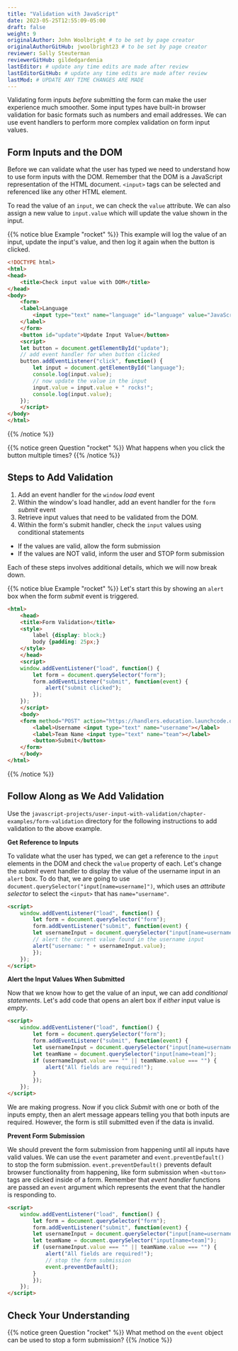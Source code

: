 ```yaml
---
title: "Validation with JavaScript"
date: 2023-05-25T12:55:09-05:00
draft: false
weight: 9
originalAuthor: John Woolbright # to be set by page creator
originalAuthorGitHub: jwoolbright23 # to be set by page creator
reviewer: Sally Steuterman 
reviewerGitHub: gildedgardenia 
lastEditor: # update any time edits are made after review
lastEditorGitHub: # update any time edits are made after review
lastMod: # UPDATE ANY TIME CHANGES ARE MADE
---
```


Validating form inputs *before* submitting the form can make the user experience much
smoother. Some input types have built-in browser validation for basic formats such as
numbers and email addresses. We can use event handlers to perform more complex
validation on form input values.

## Form Inputs and the DOM

Before we can validate what the user has typed we need to understand how to use
form inputs with the DOM. Remember that the DOM is a JavaScript representation of
the HTML document. `<input>` tags can be selected and referenced like any other
HTML element.

To read the value of an `input`, we can check the `value` attribute. We can
also assign a new value to `input.value` which will update the value shown in the input.

{{% notice blue Example "rocket" %}}
This example will log the value of an input, update the input's value, and then log it again
when the button is clicked.

```html
<!DOCTYPE html>
<html>
<head>
    <title>Check input value with DOM</title>
</head>
<body>
    <form>
    <label>Language
        <input type="text" name="language" id="language" value="JavaScript">
    </label>
    </form>
    <button id="update">Update Input Value</button>
    <script>
    let button = document.getElementById("update");
    // add event handler for when button clicked
    button.addEventListener("click", function() {
        let input = document.getElementById("language");
        console.log(input.value);
        // now update the value in the input
        input.value = input.value + " rocks!";
        console.log(input.value);
    });
    </script>
</body>
</html>
```
{{% /notice %}}

{{% notice green Question "rocket" %}}
What happens when you click the button multiple times?
{{% /notice %}}

## Steps to Add Validation

1. Add an event handler for the `window` *load* event
2. Within the window's load handler, add an event handler for the `form` *submit* event
3. Retrieve input values that need to be validated from the DOM.
4. Within the form's submit handler, check the `input` values using conditional statements
 - If the values are valid, allow the form submission
 - If the values are NOT valid, inform the user and STOP form submission

Each of these steps involves additional details, which we will now break down.

{{% notice blue Example "rocket" %}}
Let's start this by showing an `alert` box when the form *submit* event is
triggered.

```html
<html>
    <head>
    <title>Form Validation</title>
    <style>
        label {display: block;}
        body {padding: 25px;}
    </style>
    </head>
    <script>
    window.addEventListener("load", function() {
        let form = document.querySelector("form");
        form.addEventListener("submit", function(event) {
            alert("submit clicked");
        });
    });
    </script>
    <body>
    <form method="POST" action="https://handlers.education.launchcode.org/request-parrot">
        <label>Username <input type="text" name="username"></label>
        <label>Team Name <input type="text" name="team"></label>
        <button>Submit</button>
    </form>
    </body>
</html>
```
{{% /notice %}}

## Follow Along as We Add Validation

Use the `javascript-projects/user-input-with-validation/chapter-examples/form-validation` directory for the following instructions
to add validation to the above example.

**Get Reference to Inputs**

To validate what the user has typed, we can get a reference to the `input` elements in
the DOM and check the `value` property of each. Let's change the *submit* event handler to display the
value of the username input in an `alert` box. To do that, we are going to use
`document.querySelector("input[name=username]")`, which uses an *attribute selector* to
select the `<input>` that has `name="username"`.

```html
<script>
    window.addEventListener("load", function() {
        let form = document.querySelector("form");
        form.addEventListener("submit", function(event) {
        let usernameInput = document.querySelector("input[name=username]");
        // alert the current value found in the username input
        alert("username: " + usernameInput.value);
        });
    });
</script>
```

**Alert the Input Values When Submitted**

Now that we know how to get the value of an input, we can add *conditional statements*.
Let's add code that opens an alert box if *either* input value is *empty*.

```html
<script>
    window.addEventListener("load", function() {
        let form = document.querySelector("form");
        form.addEventListener("submit", function(event) {
        let usernameInput = document.querySelector("input[name=username]");
        let teamName = document.querySelector("input[name=team]");
        if (usernameInput.value === "" || teamName.value === "") {
            alert("All fields are required!");
        }
        });
    });
</script>
```

We are making progress. Now if you click *Submit* with one or both of the inputs empty,
then an alert message appears telling you that both inputs are required. However, the form is
still submitted even if the data is invalid.

**Prevent Form Submission**

We should prevent the form submission from happening until all
inputs have valid values. We can use the `event` parameter and
`event.preventDefault()` to stop the form submission. `event.preventDefault()`
prevents default browser functionality from happening, like form submission
when `<button>` tags are clicked inside of a form. Remember that *event handler* functions
are passed an `event` argument which represents the event that the handler is responding to.

```html
<script>
    window.addEventListener("load", function() {
        let form = document.querySelector("form");
        form.addEventListener("submit", function(event) {
        let usernameInput = document.querySelector("input[name=username]");
        let teamName = document.querySelector("input[name=team]");
        if (usernameInput.value === "" || teamName.value === "") {
            alert("All fields are required!");
            // stop the form submission
            event.preventDefault();
        }
        });
    });
</script>
```

## Check Your Understanding
{{% notice green Question "rocket" %}}
What method on the ``event`` object can be used to stop a form submission?
{{% /notice %}}